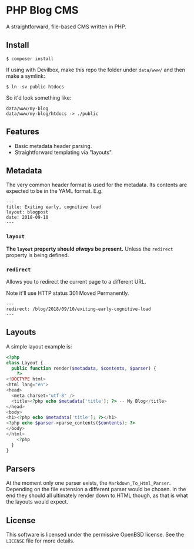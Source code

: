 # PHP Blog CMS

A straightforward, file-based CMS written in PHP.

## Install

```shell
$ composer install
```

If using with Devilbox, make this repo the folder under `data/www/` and then
make a symlink:

```shell
$ ln -sv public htdocs
```

So it'd look something like:

```
data/www/my-blog
data/www/my-blog/htdocs -> ./public
```

## Features

- Basic metadata header parsing.
- Straightforward templating via "layouts".

## Metadata

The very common header format is used for the metadata.  Its contents are
expected to be in the YAML format.  E.g.

```
---
title: Exiting early, cognitive load
layout: blogpost
date: 2018-09-10
---
```

### `layout`

**The `layout` property should _always_ be present.**  Unless the `redirect`
property is being defined.

### `redirect`

Allows you to redirect the current page to a different URL.

Note it'll use HTTP status 301 Moved Permanently.

```
---
redirect: /blog/2018/09/10/exiting-early-cognitive-load
---
```

## Layouts

A simple layout example is:

```php
<?php
class Layout {
  public function render($metadata, $contents, $parser) {
    ?>
<!DOCTYPE html>
<html lang="en">
<head>
  <meta charset="utf-8" />
  <title><?php echo $metadata['title']; ?> -- My Blog</title>
</head>
<body>
<h1><?php echo $metadata['title']; ?></h1>
<?php echo $parser->parse_contents($contents); ?>
</body>
</html>
    <?php
  }
}
```

## Parsers

At the moment only one parser exists, the `Markdown_To_Html_Parser`.  Depending
on the file extension a different parser would be chosen.  In the end they
should all ultimately render down to HTML though, as that is what the layouts
would expect.

## License

This software is licensed under the permissive OpenBSD license.  See the
`LICENSE` file for more details.
